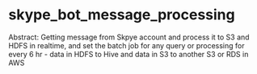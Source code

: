 # skype_bot_message_processing

Abstract: Getting message from Skpye account and process it to S3 and HDFS in realtime, and set the batch job for any query or processing for every 6 hr - data in HDFS to Hive and data in S3 to another S3 or RDS in AWS
